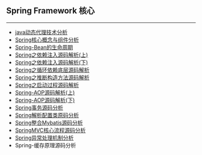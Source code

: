 ## Spring Framework 核心

***

- [java动态代理技术分析](docs/spring/1.java动态代理技术分析.md)
- [Spring核心概念与组件分析](docs/spring/2.Spring核心概念与组件分析.md)
- [Spring-Bean的生命周期](docs/spring/3.SpringBean的生命周期.md)
- [Spring之依赖注入源码解析(上)](docs/spring/4.Spring依赖注入源码解析(上).md)
- [Spring之依赖注入源码解析(下)](docs/spring/5.Spring依赖注入源码解析(下).md)
- [Spring之循环依赖底层源码解析](docs/spring/6.Spring之循环依赖底层源码解析.md)
- [Spring之推断构造方法源码解析](docs/spring/Spring之推断构造方法源码解析.md)
- [Spring之启动过程源码解析](docs/spring/Spring之启动过程源码解析.md)
- [Spring-AOP源码解析(上)](docs/spring/Spring-AOP源码解析(上).md)
- [Spring-AOP源码解析(下)](docs/spring/Spring-AOP源码解析(下).md)
- [Spring事务源码分析](docs/spring/Spring事务源码分析.md)
- [Spring解析配置类原码分析](docs/spring/Spring解析配置类源码分析.md)
- [Spring整合Mybatis源码分析](docs/spring/Spring整合Mybatis源码分析.md)
- [SpringMVC核心流程源码分析](docs/spring/SpringMVC源码分析.md)
- [Spring异常处理机制分析](docs/spring/Spring异常处理机制分析.md)
- Spring-缓存原理源码分析
